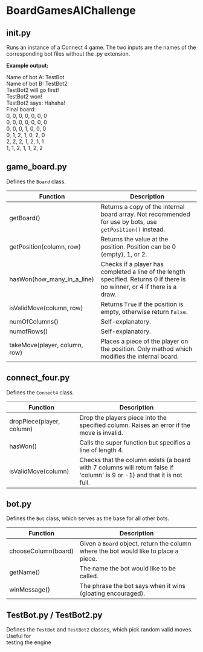 
# BoardGamesAIChallenge

## init.py

Runs an instance of a Connect 4 game. The two inputs are the names of the corresponding bot
files without the .py extension.

**Example output:**

Name of bot A: TestBot\
Name of bot B: TestBot2\
TestBot2 will go first!\
TestBot2 won!\
TestBot2 says: Hahaha!\
Final board:\
0, 0, 0, 0, 0, 0, 0\
0, 0, 0, 0, 0, 0, 0\
0, 0, 0, 1, 0, 0, 0\
0, 1, 2, 1, 0, 2, 0\
2, 2, 2, 1, 2, 1, 1\
1, 1, 2, 1, 1, 2, 2

## game_board.py

Defines the `Board` class.

| Function | Description |
| ----------- | ----------- |
| getBoard() | Returns a copy of the internal board array. Not recommended for use by bots, use `getPosition()` instead. |
| getPosition(column, row) | Returns the value at the position. Position can be 0 (empty), 1, or 2. |
| hasWon(how_many_in_a_line) | Checks if a player has completed a line of the length specified. Returns 0 if there is no winner, or 4 if there is a draw. |
| isValidMove(column, row) | Returns `True` if the position is empty, otherwise return `False`. |
| numOfColumns() | Self-explanatory. |
| numofRows() | Self-explanatory. |
| takeMove(player, column, row) | Places a piece of the player on the position. Only method which modifies the internal board. |

## connect_four.py

Defines the `Connect4` class.

| Function | Description |
| ----------- | ----------- |
| dropPiece(player, column) | Drop the players piece into the specified column. Raises an error if the move is invalid. |
| hasWon() | Calls the super function but specifies a line of length 4. |
| isValidMove(column) | Checks that the column exists (a board with 7 columns will return false if 'column' is 9 or -1) and that it is not full.|

## bot.py

Defines the `Bot` class, which serves as the base for all other bots.

| Function | Description |
| ----------- | ----------- |
| chooseColumn(board) | Given a `Board` object, return the column where the bot would like to place a piece. |
| getName() | The name the bot would like to be called. |
| winMessage() | The phrase the bot says when it wins (gloating encouraged). |

## TestBot.py / TestBot2.py

Defines the `TestBot` and `TestBot2` classes, which pick random valid moves. Useful for\
testing the engine
